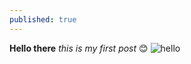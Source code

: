 ```yaml
---
published: true
---
```

**Hello there**
_this is my first post_ 😊
![hello](https://image.freepik.com/free-vector/nursery-poster-with-planet-saturn-stars-white-background-hello-world-kids-galaxy-print_167503-100.jpg)
